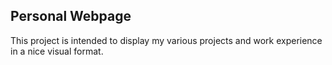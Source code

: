 ## Personal Webpage

This project is intended to display my various projects and work experience in a nice visual format.

